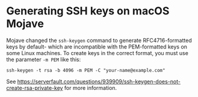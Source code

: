 # Generating SSH keys on macOS Mojave

Mojave changed the `ssh-keygen` command to generate RFC4716-formatted keys by default- which are incompatible with the PEM-formatted keys on some Linux machines. To create keys in the correct format, you must use the parameter `-m PEM` like this:

    ssh-keygen -t rsa -b 4096 -m PEM -C "your-name@example.com"

See https://serverfault.com/questions/939909/ssh-keygen-does-not-create-rsa-private-key for more information.

